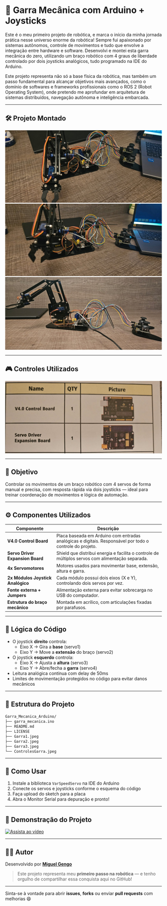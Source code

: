 # 🤖 Garra Mecânica com Arduino + Joysticks

Este é o meu primeiro projeto de robótica, e marca o início da minha jornada prática nesse universo enorme da robótica! Sempre fui apaixonado por sistemas autônomos, controle de movimentos e tudo que envolve a integração entre hardware e software. Desenvolvi e montei esta garra mecânica do zero, utilizando um braço robótico com 4 graus de liberdade controlado por dois joysticks analógicos, tudo programado na IDE do Arduino.

Este projeto representa não só a base física da robótica, mas também um passo fundamental para alcançar objetivos mais avançados, como o domínio de softwares e frameworks profissionais como o ROS 2 (Robot Operating System), onde pretendo me aprofundar em arquitetura de sistemas distribuídos, navegação autônoma e inteligência embarcada.

---

## 🛠️ Projeto Montado

![Garra - Visão Lateral](./assets/Garra1.jpeg)
![Garra - Visão Frontal](./assets/Garra2.jpeg)
![Garra - Conectada ao Notebook](./assets/Garra3.jpeg)

---

## 🎮 Controles Utilizados

![Componentes de Controle](./assets//ControlesGarra.jpeg)

---

## 🎯 Objetivo

Controlar os movimentos de um braço robótico com 4 servos de forma manual e precisa, com resposta rápida via dois joysticks — ideal para treinar coordenação de movimentos e lógica de automação.

---

## ⚙️ Componentes Utilizados

| Componente                         | Descrição |
|-----------------------------------|-----------|
| **V4.0 Control Board**            | Placa baseada em Arduino com entradas analógicas e digitais. Responsável por todo o controle do projeto. |
| **Servo Driver Expansion Board**  | Shield que distribui energia e facilita o controle de múltiplos servos com alimentação separada. |
| **4x Servomotores**               | Motores usados para movimentar base, extensão, altura e garra. |
| **2x Módulos Joystick Analógico** | Cada módulo possui dois eixos (X e Y), controlando dois servos por vez. |
| **Fonte externa + Jumpers**       | Alimentação externa para evitar sobrecarga no USB do computador. |
| **Estrutura do braço mecânico**   | Montada em acrílico, com articulações fixadas por parafusos. |

---

## 🧠 Lógica do Código

- O joystick **direito** controla:
  - Eixo X → Gira a **base** (servo1)
  - Eixo Y → Move a **extensão** do braço (servo2)
- O joystick **esquerdo** controla:
  - Eixo X → Ajusta a **altura** (servo3)
  - Eixo Y → Abre/fecha a **garra** (servo4)
- Leitura analógica contínua com delay de 50ms
- Limites de movimentação protegidos no código para evitar danos mecânicos

---

## 📁 Estrutura do Projeto

```
Garra_Mecanica_Arduino/
├── garra_mecanica.ino
├── README.md
├── LICENSE
├── Garra1.jpeg
├── Garra2.jpeg
├── Garra3.jpeg
└── ControlesGarra.jpeg
```

---

## 🚀 Como Usar

1. Instale a biblioteca `VarSpeedServo` na IDE do Arduino
2. Conecte os servos e joysticks conforme o esquema do código
3. Faça upload do sketch para a placa
4. Abra o Monitor Serial para depuração e pronto!

---

## 🎥 Demonstração do Projeto

[![Assista ao vídeo](https://img.youtube.com/vi/mh5qwwwUMws/maxresdefault.jpg)](https://youtu.be/mh5qwwwUMws)


---

## 👨‍💻 Autor

Desenvolvido por [**Miguel Gengo**](https://www.linkedin.com/in/miguel-gengo-8157b72a1)  
> Este projeto representa meu **primeiro passo na robótica** — e tenho orgulho de compartilhar essa conquista aqui no GitHub!

---

Sinta-se à vontade para abrir **issues**, **forks** ou enviar **pull requests** com melhorias 😄
